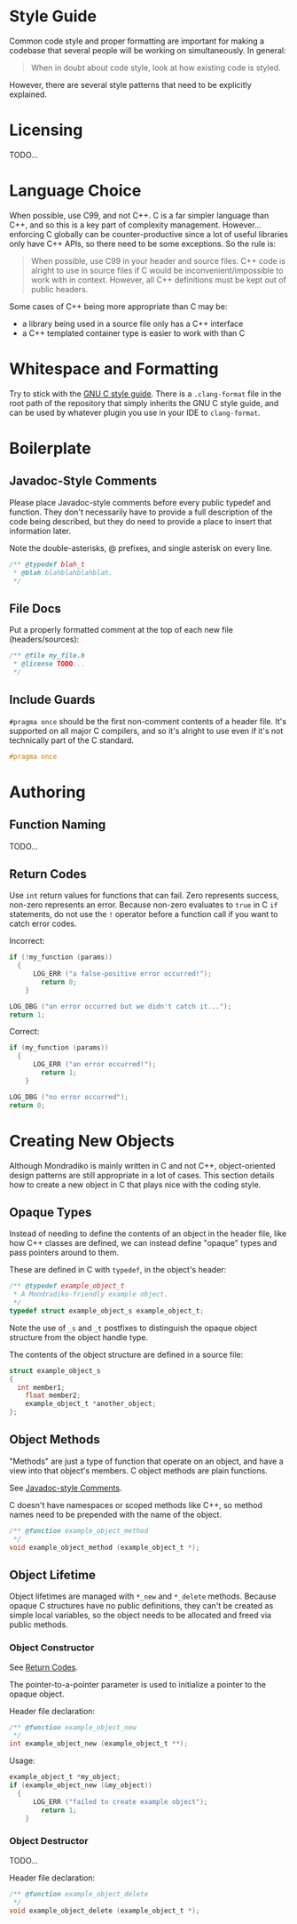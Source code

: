 # Style Guide

Common code style and proper formatting are important for making a codebase that
several people will be working on simultaneously. In general:

> When in doubt about code style, look at how existing code is styled.

However, there are several style patterns that need to be explicitly explained.

# Licensing

TODO...

# Language Choice

When possible, use C99, and not C++. C is a far simpler language than C++, and
so this is a key part of complexity management. However... enforcing C
globally can be counter-productive since a lot of useful libraries only have
C++ APIs, so there need to be some exceptions. So the rule is:

> When possible, use C99 in your header and source files. C++ code is alright to
> use in source files if C would be inconvenient/impossible to work with in
> context. However, all C++ definitions must be kept out of public headers.

Some cases of C++ being more appropriate than C may be:
- a library being used in a source file only has a C++ interface
- a C++ templated container type is easier to work with than C

# Whitespace and Formatting

Try to stick with the [GNU C style guide](https://www.gnu.org/prep/standards/html_node/Writing-C.html).
There is a `.clang-format` file in the root path of the repository that simply
inherits the GNU C style guide, and can be used by whatever plugin you use in
your IDE to `clang-format`.

# Boilerplate

## Javadoc-Style Comments

Please place Javadoc-style comments before every public typedef and function.
They don't necessarily have to provide a full description of the code being
described, but they do need to provide a place to insert that information later.

Note the double-asterisks, @ prefixes, and single asterisk on every line.

```c
/** @typedef blah_t
 * @blah blahblahblahblah.
 */
```

## File Docs

Put a properly formatted comment at the top of each new file (headers/sources):

```c
/** @file my_file.h
 * @license TODO...
 */
```

## Include Guards

`#pragma once` should be the first non-comment contents of a header file.
It's supported on all major C compilers, and so it's alright to use even if it's
not technically part of the C standard.

```c
#pragma once
```

# Authoring

## Function Naming

TODO...

## Return Codes

Use `int` return values for functions that can fail. Zero represents success,
non-zero represents an error. Because non-zero evaluates to `true` in C `if`
statements, do not use the `!` operator before a function call if you want to
catch error codes.

Incorrect:

```c
if (!my_function (params))
  {
	  LOG_ERR ("a false-positive error occurred!");
		return 0;
	}

LOG_DBG ("an error occurred but we didn't catch it...");
return 1;
```

Correct:

```c
if (my_function (params))
  {
	  LOG_ERR ("an error occurred!");
		return 1;
	}

LOG_DBG ("no error occurred");
return 0;
```

# Creating New Objects

Although Mondradiko is mainly written in C and not C++, object-oriented design
patterns are still appropriate in a lot of cases. This section details how to
create a new object in C that plays nice with the coding style.

## Opaque Types

Instead of needing to define the contents of an object in the header file, like
how C++ classes are defined, we can instead define "opaque" types and pass
pointers around to them.

These are defined in C with `typedef`, in the object's header:

```c
/** @typedef example_object_t
 * A Mondradiko-friendly example object.
 */
typedef struct example_object_s example_object_t;
```

Note the use of `_s` and `_t` postfixes to distinguish the opaque object
structure from the object handle type.

The contents of the object structure are defined in a source file:

```c
struct example_object_s
{
  int member1;
	float member2;
	example_object_t *another_object;
};
```

## Object Methods

"Methods" are just a type of function that operate on an object, and have a view
into that object's members. C object methods are plain functions.

See [Javadoc-style Comments](#javadoc-style-comments).

C doesn't have namespaces or scoped methods like C++, so method names need to be
prepended with the name of the object.

```c
/** @function example_object_method
 */
void example_object_method (example_object_t *);
```

## Object Lifetime

Object lifetimes are managed with `*_new` and `*_delete` methods. Because opaque
C structures have no public definitions, they can't be created as simple local
variables, so the object needs to be allocated and freed via public methods.

### Object Constructor

See [Return Codes](#return-codes).

The pointer-to-a-pointer parameter is used to initialize a pointer to the opaque
object.

Header file declaration:

```c
/** @function example_object_new
 */
int example_object_new (example_object_t **);
```

Usage:

```c
example_object_t *my_object;
if (example_object_new (&my_object))
  {
	  LOG_ERR ("failed to create example object");
		return 1;
	}
```

### Object Destructor

TODO...

Header file declaration:

```c
/** @function example_object_delete
 */
void example_object_delete (example_object_t *);
```

